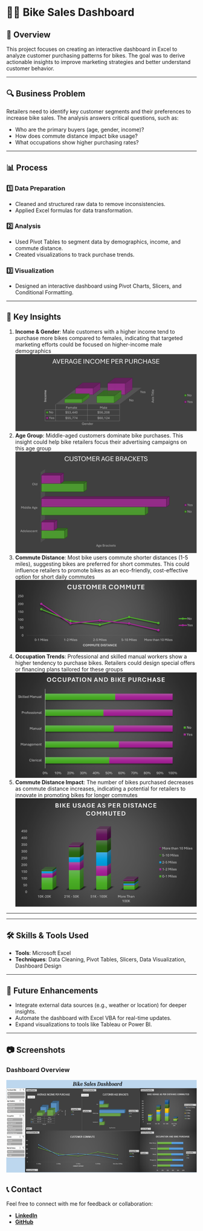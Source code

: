 # 🚴‍♂️ Bike Sales Dashboard

## 📄 Overview
This project focuses on creating an interactive dashboard in Excel to analyze customer purchasing patterns for bikes. The goal was to derive actionable insights to improve marketing strategies and better understand customer behavior.

---

## 🔍 Business Problem
Retailers need to identify key customer segments and their preferences to increase bike sales. The analysis answers critical questions, such as:
- Who are the primary buyers (age, gender, income)?
- How does commute distance impact bike usage?
- What occupations show higher purchasing rates?

---

## 📊 Process

### 1️⃣ **Data Preparation**
- Cleaned and structured raw data to remove inconsistencies.
- Applied Excel formulas for data transformation.

### 2️⃣ **Analysis**
- Used Pivot Tables to segment data by demographics, income, and commute distance.
- Created visualizations to track purchase trends.

### 3️⃣ **Visualization**
- Designed an interactive dashboard using Pivot Charts, Slicers, and Conditional Formatting.

---

## 🔑 Key Insights
1. **Income & Gender**: Male customers with a higher income tend to purchase more bikes compared to females, indicating that targeted marketing efforts could be focused on higher-income male demographics
![Dashboard Overview](Picture1excel.png)
2. **Age Group**: Middle-aged customers dominate bike purchases. This insight could help bike retailers focus their advertising campaigns on this age group
![Key Insight 1](Picture2excel.png)
3. **Commute Distance**: Most bike users commute shorter distances (1-5 miles), suggesting bikes are preferred for short commutes. This could influence retailers to promote bikes as an eco-friendly, cost-effective option for short daily commutes
![Key Insight 2](Picture3excel.png)
4. **Occupation Trends**: Professional and skilled manual workers show a higher tendency to purchase bikes. Retailers could design special offers or financing plans tailored for these groups
![Visualization 1](Picture4excel.png)
5. **Commute Distance Impact**: The number of bikes purchased decreases as commute distance increases, indicating a potential for retailers to innovate in promoting bikes for longer commutes
![Visualization 2](Picture5excel.png)

---
---

## 🛠️ Skills & Tools Used
- **Tools**: Microsoft Excel
- **Techniques**: Data Cleaning, Pivot Tables, Slicers, Data Visualization, Dashboard Design

---

## 🚀 Future Enhancements
- Integrate external data sources (e.g., weather or location) for deeper insights.
- Automate the dashboard with Excel VBA for real-time updates.
- Expand visualizations to tools like Tableau or Power BI.

---

## 📷 Screenshots
### Dashboard Overview
![Dashboard](Picture6.png)



## 📞 Contact
Feel free to connect with me for feedback or collaboration:
- **[LinkedIn](https://linkedin.com/in/chaitalikhadse)**
- **[GitHub](https://github.com/chaitali-khadse)**


